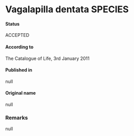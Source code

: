 Vagalapilla dentata SPECIES
=======

#### Status
ACCEPTED

#### According to
The Catalogue of Life, 3rd January 2011

#### Published in
null

#### Original name
null

### Remarks
null